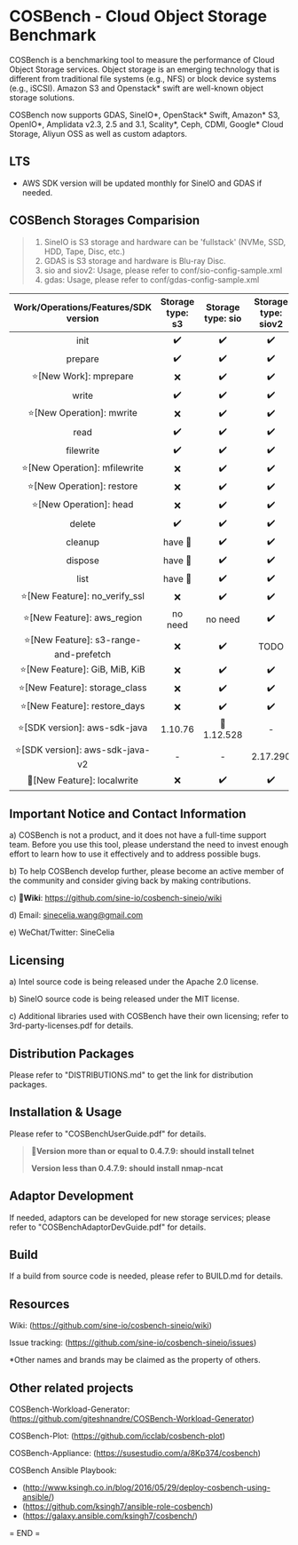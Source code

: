 COSBench - Cloud Object Storage Benchmark
=========================================

COSBench is a benchmarking tool to measure the performance of Cloud Object Storage services. Object storage is an
emerging technology that is different from traditional file systems (e.g., NFS) or block device systems (e.g., iSCSI).
Amazon S3 and Openstack* swift are well-known object storage solutions.

COSBench now supports GDAS, SineIO*, OpenStack* Swift, Amazon* S3, OpenIO*, Amplidata v2.3, 2.5 and 3.1, Scality*, Ceph, CDMI, Google* Cloud Storage, Aliyun OSS as well as custom adaptors.


LTS
----------------------------------------
- AWS SDK version will be updated monthly for SineIO and GDAS if needed.

COSBench Storages Comparision
----------------------------------------

> 1. SineIO is S3 storage and hardware can be 'fullstack' (NVMe, SSD, HDD, Tape, Disc, etc.)
> 2. GDAS is S3 storage and hardware is Blu-ray Disc.
> 3. sio and siov2: Usage, please refer to conf/sio-config-sample.xml
> 4. gdas: Usage, please refer to conf/gdas-config-sample.xml

|    Work/Operations/Features/SDK version    |  Storage type: s3  | Storage type: sio  | Storage type: siov2 | Storage type: gdas |
| :----------------------------------------: | :----------------: | :----------------: | :-----------------: | :----------------: |
|                    init                    | :heavy_check_mark: | :heavy_check_mark: | :heavy_check_mark:  | :heavy_check_mark: |
|                  prepare                   | :heavy_check_mark: | :heavy_check_mark: | :heavy_check_mark:  | :heavy_check_mark: |
|         :star:[New Work]: mprepare         |        :x:         | :heavy_check_mark: | :heavy_check_mark:  | :heavy_check_mark: |
|                   write                    | :heavy_check_mark: | :heavy_check_mark: | :heavy_check_mark:  | :heavy_check_mark: |
|       :star:[New Operation]: mwrite        |        :x:         | :heavy_check_mark: | :heavy_check_mark:  | :heavy_check_mark: |
|                    read                    | :heavy_check_mark: | :heavy_check_mark: | :heavy_check_mark:  | :heavy_check_mark: |
|                 filewrite                  | :heavy_check_mark: | :heavy_check_mark: | :heavy_check_mark:  | :heavy_check_mark: |
|     :star:[New Operation]: mfilewrite      |        :x:         | :heavy_check_mark: | :heavy_check_mark:  | :heavy_check_mark: |
|       :star:[New Operation]: restore       |        :x:         | :heavy_check_mark: | :heavy_check_mark:  | :heavy_check_mark: |
|        :star:[New Operation]: head         |        :x:         | :heavy_check_mark: | :heavy_check_mark:  | :heavy_check_mark: |
|                   delete                   | :heavy_check_mark: | :heavy_check_mark: | :heavy_check_mark:  | :heavy_check_mark: |
|                  cleanup                   |     have :bug:     | :heavy_check_mark: | :heavy_check_mark:  | :heavy_check_mark: |
|                  dispose                   |     have :bug:     | :heavy_check_mark: | :heavy_check_mark:  | :heavy_check_mark: |
|                    list                    |     have :bug:     | :heavy_check_mark: | :heavy_check_mark:  | :heavy_check_mark: |
|     :star:[New Feature]: no_verify_ssl     |        :x:         | :heavy_check_mark: | :heavy_check_mark:  | :heavy_check_mark: |
|      :star:[New Feature]: aws_region       |      no need       |      no need       | :heavy_check_mark:  |      no need       |
| :star:[New Feature]: s3-range-and-prefetch |        :x:         | :heavy_check_mark: |        TODO         |      no need       |
|     :star:[New Feature]: GiB, MiB, KiB     |        :x:         | :heavy_check_mark: | :heavy_check_mark:  | :heavy_check_mark: |
|     :star:[New Feature]: storage_class     |        :x:         | :heavy_check_mark: | :heavy_check_mark:  |      no need       |
|     :star:[New Feature]: restore_days      |        :x:         | :heavy_check_mark: | :heavy_check_mark:  | :heavy_check_mark: |
|     :star:[SDK version]: aws-sdk-java      |      1.10.76       |  :star2:1.12.528   |          -          |  :star2:1.12.528   |
|    :star:[SDK version]: aws-sdk-java-v2    |         -          |         -          |      2.17.290       |         -          |
|      :star2:[New Feature]: localwrite      |        :x:         | :heavy_check_mark: | :heavy_check_mark:  | :heavy_check_mark: |


Important Notice and Contact Information
----------------------------------------

a) COSBench is not a product, and it does not have a full-time support team. Before you use this tool, please understand 
the need to invest enough effort to learn how to use it effectively and to address possible bugs.

b) To help COSBench develop further, please become an active member of the community and consider giving back by making
contributions.

c) :star2:**Wiki**: https://github.com/sine-io/cosbench-sineio/wiki

d) Email: sinecelia.wang@gmail.com

e) WeChat/Twitter: SineCelia


Licensing
---------

a) Intel source code is being released under the Apache 2.0 license.

b) SineIO source code is being released under the MIT license.

c) Additional libraries used with COSBench have their own licensing; refer to 3rd-party-licenses.pdf for details.


Distribution Packages
---------------------

Please refer to "DISTRIBUTIONS.md" to get the link for distribution packages.


Installation & Usage
--------------------

Please refer to "COSBenchUserGuide.pdf" for details.

> :star2:**Version more than or equal to  0.4.7.9: should install telnet**
>
> **Version less than 0.4.7.9: should install nmap-ncat**


Adaptor Development
-------------------
If needed, adaptors can be developed for new storage services; please refer to "COSBenchAdaptorDevGuide.pdf" for details.


Build
-----
If a build from source code is needed, please refer to BUILD.md for details.


Resources
---------

Wiki: (https://github.com/sine-io/cosbench-sineio/wiki)

Issue tracking: (https://github.com/sine-io/cosbench-sineio/issues)

*Other names and brands may be claimed as the property of others.


Other related projects
----------------------
COSBench-Workload-Generator: (https://github.com/giteshnandre/COSBench-Workload-Generator)

COSBench-Plot: (https://github.com/icclab/cosbench-plot)

COSBench-Appliance: (https://susestudio.com/a/8Kp374/cosbench)

COSBench Ansible Playbook:

- (http://www.ksingh.co.in/blog/2016/05/29/deploy-cosbench-using-ansible/)
- (https://github.com/ksingh7/ansible-role-cosbench)
- (https://galaxy.ansible.com/ksingh7/cosbench/)


= END =
